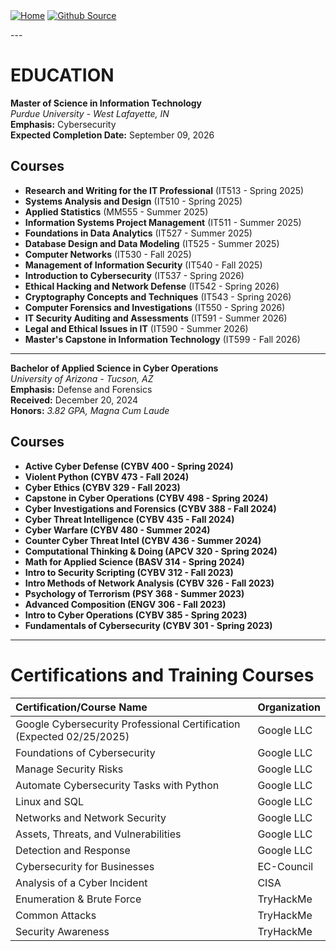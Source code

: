 <div style="display: inline-block;">
  <a href="https://breachopen.github.io/Chas-Riley/">
    <img src="https://img.shields.io/badge/Home-3ba0e6" alt="Home">
  </a>
</div>

<div style="display: inline-block;">
  <a href="https://github.com/BreachOpen/Chas-Riley/" target="_blank">
    <img src="https://img.shields.io/badge/Github_Source-3ba0e6" alt="Github Source">
  </a>
</div>

--- <br />

# EDUCATION
**Master of Science in Information Technology**<br />*Purdue University - West Lafayette, IN*  
**Emphasis:** Cybersecurity <br />
**Expected Completion Date:** September 09, 2026 

## Courses
- **Research and Writing for the IT Professional** (IT513 - Spring 2025)
- **Systems Analysis and Design** (IT510 - Spring 2025)
- **Applied Statistics** (MM555 - Summer 2025)
- **Information Systems Project Management** (IT511 - Summer 2025)
- **Foundations in Data Analytics** (IT527 - Summer 2025)
- **Database Design and Data Modeling** (IT525 - Summer 2025)
- **Computer Networks** (IT530 - Fall 2025)
- **Management of Information Security** (IT540 - Fall 2025)
- **Introduction to Cybersecurity** (IT537 - Spring 2026)
- **Ethical Hacking and Network Defense** (IT542 - Spring 2026)
- **Cryptography Concepts and Techniques** (IT543 - Spring 2026)
- **Computer Forensics and Investigations** (IT550 - Spring 2026)
- **IT Security Auditing and Assessments** (IT591 - Summer 2026)
- **Legal and Ethical Issues in IT** (IT590 - Summer 2026)
- **Master's Capstone in Information Technology** (IT599 - Fall 2026)
  
---

**Bachelor of Applied Science in Cyber Operations**<br />*University of Arizona - Tucson, AZ* <br />
**Emphasis:** Defense and Forensics <br />
**Received:** December 20, 2024 <br />
**Honors:** *3.82 GPA, Magna Cum Laude*  

## Courses
- **Active Cyber Defense (CYBV 400 - Spring 2024)**
- **Violent Python (CYBV 473 - Fall 2024)**
- **Cyber Ethics (CYBV 329 - Fall 2023)**
- **Capstone in Cyber Operations (CYBV 498 - Spring 2024)**
- **Cyber Investigations and Forensics (CYBV 388 - Fall 2024)**
- **Cyber Threat Intelligence (CYBV 435 - Fall 2024)**
- **Cyber Warfare (CYBV 480 - Summer 2024)**
- **Counter Cyber Threat Intel (CYBV 436 - Summer 2024)**
- **Computational Thinking & Doing (APCV 320 - Spring 2024)**
- **Math for Applied Science (BASV 314 - Spring 2024)**
- **Intro to Security Scripting (CYBV 312 - Fall 2023)**
- **Intro Methods of Network Analysis (CYBV 326 - Fall 2023)**
- **Psychology of Terrorism (PSY 368 - Summer 2023)**
- **Advanced Composition (ENGV 306 - Fall 2023)**
- **Intro to Cyber Operations (CYBV 385 - Spring 2023)**
- **Fundamentals of Cybersecurity (CYBV 301 - Spring 2023)**

---

# Certifications and Training Courses

| **Certification/Course Name**                               | **Organization** |
|:-----------------------------------------------------------|:-----------------|
| Google Cybersecurity Professional Certification (Expected 02/25/2025) | Google LLC |
| Foundations of Cybersecurity                                | Google LLC |
| Manage Security Risks                                       | Google LLC |
| Automate Cybersecurity Tasks with Python                    | Google LLC |
| Linux and SQL                                               | Google LLC |
| Networks and Network Security                               | Google LLC |
| Assets, Threats, and Vulnerabilities                        | Google LLC |
| Detection and Response                                      | Google LLC |
| Cybersecurity for Businesses                                | EC-Council |
| Analysis of a Cyber Incident                                | CISA       |
| Enumeration & Brute Force                                   | TryHackMe  |
| Common Attacks                                              | TryHackMe  |
| Security Awareness                                          | TryHackMe  |
